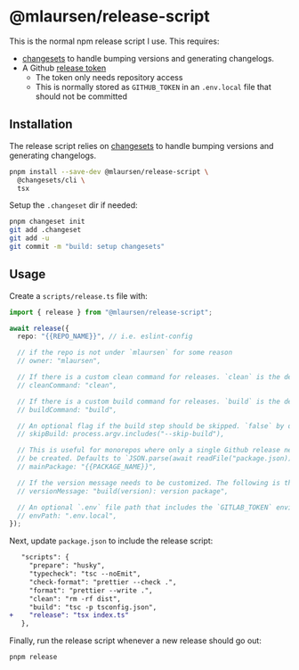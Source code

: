 # @mlaursen/release-script

This is the normal npm release script I use. This requires:

- [changesets](https://github.com/changesets/changesets) to handle bumping
  versions and generating changelogs.
- A Github [release token](https://github.com/settings/personal-access-tokens)
  - The token only needs repository access
  - This is normally stored as `GITHUB_TOKEN` in an `.env.local` file that
    should not be committed

## Installation

The release script relies on
[changesets](https://github.com/changesets/changesets) to handle bumping
versions and generating changelogs.

```sh
pnpm install --save-dev @mlaursen/release-script \
  @changesets/cli \
  tsx
```

Setup the `.changeset` dir if needed:

```sh
pnpm changeset init
git add .changeset
git add -u
git commit -m "build: setup changesets"
```

## Usage

Create a `scripts/release.ts` file with:

```ts
import { release } from "@mlaursen/release-script";

await release({
  repo: "{{REPO_NAME}}", // i.e. eslint-config

  // if the repo is not under `mlaursen` for some reason
  // owner: "mlaursen",

  // If there is a custom clean command for releases. `clean` is the default
  // cleanCommand: "clean",

  // If there is a custom build command for releases. `build` is the default
  // buildCommand: "build",

  // An optional flag if the build step should be skipped. `false` by default
  // skipBuild: process.argv.includes("--skip-build"),

  // This is useful for monorepos where only a single Github release needs to
  // be created. Defaults to `JSON.parse(await readFile("package.json)).name`
  // mainPackage: "{{PACKAGE_NAME}}",

  // If the version message needs to be customized. The following is the default
  // versionMessage: "build(version): version package",

  // An optional `.env` file path that includes the `GITLAB_TOKEN` environment variable.
  // envPath: ".env.local",
});
```

Next, update `package.json` to include the release script:

```diff
   "scripts": {
     "prepare": "husky",
     "typecheck": "tsc --noEmit",
     "check-format": "prettier --check .",
     "format": "prettier --write .",
     "clean": "rm -rf dist",
     "build": "tsc -p tsconfig.json",
+    "release": "tsx index.ts"
   },
```

Finally, run the release script whenever a new release should go out:

```sh
pnpm release
```
